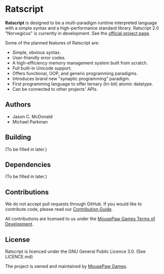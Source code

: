 Ratscript
=====================

**Ratscript** is designed to be a multi-paradigm runtime
interpreted language with a simple syntax and a high-performance
standard library. Ratscript 2.0 "Norvegicus" is currently in
development. See the [official project page][1].

Some of the planned features of Ratscript are:

 - Simple, obvious syntax.
 - User-friendly error codes.
 - A high-efficiency memory management system built from scratch.
 - Full built-in Unicode support.
 - Offers functional, OOP, and generic programming paradigms.
 - Introduces brand new "synaptic programming" paradigm.
 - First programming language to offer ternary (tri-bit) atomic datatype.
 - Can be connected to other projects' APIs.

Authors
-------------
 - Jason C. McDonald
 - Michael Parkman

Building
-------------
(To be filled in later.)

Dependencies
-------------
(To be filled in later.)

Contributions
-------------
We do not accept pull requests through GitHub.
If you would like to contribute code, please read our
[Contribution Guide][2].

All contributions are licensed to us under the
[MousePaw Games Terms of Development][3].

License
-------------
Ratscript is licenced under the GNU General Public Licence 3.0. (See LICENCE.md)

The project is owned and maintained by [MousePaw Games][1].

[1]: http://www.mousepawgames.com/anari
[2]: http://www.mousepawgames.com/opensource
[3]: http://www.mousepawgames.com/opensource#contribute
[4]: http://www.mousepawgames.com/termsofdevelopment

